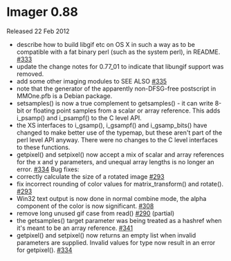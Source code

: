 # Imager 0.88

Released 22 Feb 2012

- describe how to build libgif etc on OS X in such a way as to be compatible with a fat binary perl (such as the system perl), in README. [#333](https://github.com/tonycoz/imager/issues/333) 
- update the change notes for 0.77_01 to indicate that libungif support was removed. 
- add some other imaging modules to SEE ALSO [#335](https://github.com/tonycoz/imager/issues/335) 
- note that the generator of the apparently non-DFSG-free postscript in MMOne.pfb is a Debian package. 
- setsamples() is now a true complement to getsamples() - it can write 8-bit or floating point samples from a scalar or array reference. This adds i_psamp() and i_psampf() to the C level API. 
- the XS interfaces to i_gsamp(), i_gsampf() and i_gsamp_bits() have changed to make better use of the typemap, but these aren't part of the perl level API anyway. There were no changes to the C level interfaces to these functions. 
- getpixel() and setpixel() now accept a mix of scalar and array references for the x and y parameters, and unequal array lengths is no longer an error. [#334](https://github.com/tonycoz/imager/issues/334) Bug fixes: 
- correctly calculate the size of a rotated image [#293](https://github.com/tonycoz/imager/issues/293) 
- fix incorrect rounding of color values for matrix_transform() and rotate(). [#293](https://github.com/tonycoz/imager/issues/293) 
- Win32 text output is now done in normal combine mode, the alpha component of the color is now significant. [#308](https://github.com/tonycoz/imager/issues/308) 
- remove long unused gif case from read() [#290](https://github.com/tonycoz/imager/issues/290) (partial) 
- the getsamples() target parameter was being treated as a hashref when it's meant to be an array reference. [#341](https://github.com/tonycoz/imager/issues/341) 
- getpixel() and setpixel() now returns an empty list when invalid parameters are supplied. Invalid values for type now result in an error for getpixel(). [#334](https://github.com/tonycoz/imager/issues/334)